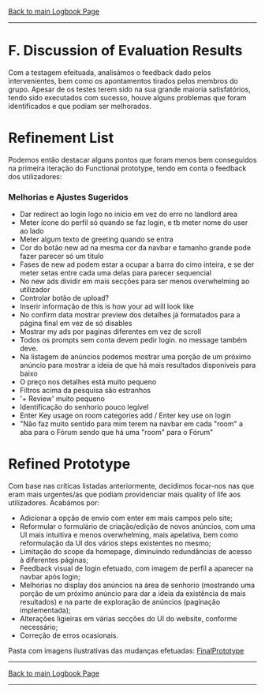 [Back to main Logbook Page](../hci_logbook.md)

---

# F. Discussion of Evaluation Results
Com a testagem efeituada, analisámos o feedback dado pelos intervenientes, bem como os apontamentos tirados pelos membros do grupo. Apesar de os testes terem sido na sua grande maioria satisfatórios, tendo sido executados com sucesso, houve alguns problemas que foram identificados e que podiam ser melhorados.

# Refinement List
Podemos então destacar alguns pontos que foram menos bem conseguidos na primeira iteração do Functional prototype, tendo em conta o feedback dos utilizadores:

### Melhorias e Ajustes Sugeridos

* Dar redirect ao login logo no início em vez do erro no landlord area
* Meter ícone do perfil só quando se faz login, e tb meter nome do user ao lado 
* Meter algum texto de greeting quando se entra
* Cor do botão new ad na mesma cor da navbar e tamanho grande pode fazer parecer só um titulo
* Fases de new ad podem estar a ocupar a barra do cimo inteira, e se der meter setas entre cada uma delas para parecer sequencial
* No new ads dividir em mais secções para ser menos overwhelming ao utilizador
* Controlar botão de upload?
* Inserir informação de this is how your ad will look like
* No confirm data mostrar preview dos detalhes já formatados para a página final em vez de só disables
* Mostrar my ads por paginas diferentes em vez de scroll
* Todos os prompts sem conta devem pedir login. no message também deve.
* Na listagem de anúncios podemos mostrar uma porção de um próximo anúncio para mostrar a ideia de que há mais resultados disponíveis para baixo
* O preço nos detalhes está muito pequeno
* Filtros acima da pesquisa são estranhos
* '\+ Review' muito pequeno
* Identificação do senhorio pouco legível
* Enter Key usage on room categories add / Enter key use on login
* "Não faz muito sentido para mim terem na navbar em cada "room" a aba para o Fórum sendo que há uma "room" para o Fórum"



# Refined Prototype
Com base nas críticas listadas anteriormente, decidimos focar-nos nas que eram mais urgentes/as que podiam providenciar mais quality of life aos utilizadores.
Acabámos por:
* Adicionar a opção de envio com enter em mais campos pelo site;
* Reformular o formulário de criação/edição de novos anúncios, com uma UI mais intuitiva e menos overwhelming, mais apelativa, bem como reformulação da UI dos vários steps existentes no mesmo;
* Limitação do scope da homepage, diminuindo redundâncias de acesso à diferentes páginas;
* Feedback visual de login efetuado, com imagem de perfil a aparecer na navbar após login;
* Melhorias no display dos anúncios na área de senhorio (mostrando uma porção de um próximo anúncio para dar a ideia da existência de mais resultados) e na parte de exploração de anúncios (paginação implementada);
* Alterações ligieiras em várias secções do UI do website, conforme necessário;
* Correção de erros ocasionais.

Pasta com imagens ilustrativas das mudanças efetuadas: [FinalPrototype](./FinalPrototype/)

---
[Back to main Logbook Page](../hci_logbook.md)

---